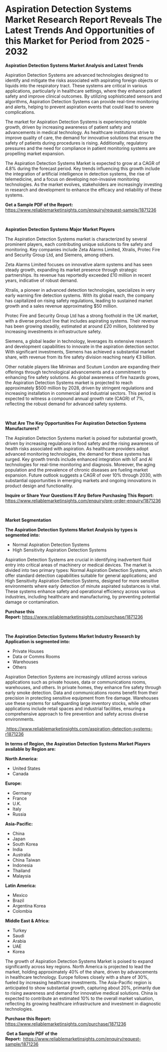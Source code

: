 <p><h1>Aspiration Detection Systems Market Research Report Reveals The Latest Trends And Opportunities of this Market for Period from 2025 - 2032</h1></p><p><strong>Aspiration Detection Systems Market Analysis and Latest Trends</strong></p>
<p><p>Aspiration Detection Systems are advanced technologies designed to identify and mitigate the risks associated with aspirating foreign objects or liquids into the respiratory tract. These systems are critical in various applications, particularly in healthcare settings, where they enhance patient safety and improve clinical outcomes. By utilizing sophisticated sensors and algorithms, Aspiration Detection Systems can provide real-time monitoring and alerts, helping to prevent aspiration events that could lead to severe complications.</p><p>The market for Aspiration Detection Systems is experiencing notable growth, driven by increasing awareness of patient safety and advancements in medical technology. As healthcare institutions strive to improve quality of care, the demand for innovative solutions that ensure the safety of patients during procedures is rising. Additionally, regulatory pressures and the need for compliance in patient monitoring systems are propelling market expansion.</p><p>The Aspiration Detection Systems Market is expected to grow at a CAGR of 4.8% during the forecast period. Key trends influencing this growth include the integration of artificial intelligence in detection systems, the rise of telemedicine, and a focus on developing non-invasive monitoring technologies. As the market evolves, stakeholders are increasingly investing in research and development to enhance the efficacy and reliability of these systems.</p></p>
<p><strong>Get a Sample PDF of the Report:&nbsp;</strong> <a href="https://www.reliablemarketinsights.com/enquiry/request-sample/1871236?utm_campaign=2275&utm_medium=2&utm_source=Github&utm_content=ia&utm_term=15042025&utm_id=aspiration-detection-systems">https://www.reliablemarketinsights.com/enquiry/request-sample/1871236</a></p>
<p>&nbsp;</p>
<p><strong>Aspiration Detection Systems Major Market Players</strong></p>
<p><p>The Aspiration Detection Systems market is characterized by several prominent players, each contributing unique solutions to fire safety and monitoring. Key companies include Zeta Alarms Limited, Xtralis, Protec Fire and Security Group Ltd, and Siemens, among others.</p><p>Zeta Alarms Limited focuses on innovative alarm systems and has seen steady growth, expanding its market presence through strategic partnerships. Its revenue has reportedly exceeded £10 million in recent years, indicative of robust demand.</p><p>Xtralis, a pioneer in advanced detection technologies, specializes in very early warning fire detection systems. With its global reach, the company has capitalized on rising safety regulations, leading to sustained market growth and a sales revenue approximating $50 million.</p><p>Protec Fire and Security Group Ltd has a strong foothold in the UK market, with a diverse product line that includes aspirating systems. Their revenue has been growing steadily, estimated at around £20 million, bolstered by increasing investments in infrastructure safety.</p><p>Siemens, a global leader in technology, leverages its extensive research and development capabilities to innovate in the aspiration detection sector. With significant investments, Siemens has achieved a substantial market share, with revenue from its fire safety division reaching nearly €3 billion.</p><p>Other notable players like Minimax and Scutum London are expanding their offerings through technological advancements and a commitment to enhancing fire safety solutions. As global awareness of fire hazards grows, the Aspiration Detection Systems market is projected to reach approximately $500 million by 2028, driven by stringent regulations and increasing installation in commercial and industrial sectors. This period is expected to witness a compound annual growth rate (CAGR) of 7%, reflecting the robust demand for advanced safety systems.</p></p>
<p>&nbsp;</p>
<p><strong>What Are The Key Opportunities For Aspiration Detection Systems Manufacturers?</strong></p>
<p><p>The Aspiration Detection Systems market is poised for substantial growth, driven by increasing regulations in food safety and the rising awareness of health risks associated with aspiration. As healthcare providers adopt advanced monitoring technologies, the demand for these systems has surged. Key growth trends include enhanced integration with IoT and AI technologies for real-time monitoring and diagnosis. Moreover, the aging population and the prevalence of chronic diseases are fueling market expansion. Future outlook suggests a CAGR of over 10% through 2030, with substantial opportunities in emerging markets and ongoing innovations in product design and functionality.</p></p>
<p><strong>Inquire or Share Your Questions If Any Before Purchasing This Report:</strong> <a href="https://www.reliablemarketinsights.com/enquiry/pre-order-enquiry/1871236?utm_campaign=2275&utm_medium=2&utm_source=Github&utm_content=ia&utm_term=15042025&utm_id=aspiration-detection-systems">https://www.reliablemarketinsights.com/enquiry/pre-order-enquiry/1871236</a></p>
<p>&nbsp;</p>
<p><strong>Market Segmentation</strong></p>
<p><strong>The Aspiration Detection Systems Market Analysis by types is segmented into:</strong></p>
<p><ul><li>Normal Aspiration Detection Systems</li><li>High Sensitivity Aspiration Detection Systems</li></ul></p>
<p><p>Aspiration Detection Systems are crucial in identifying inadvertent fluid entry into critical areas of machinery or medical devices. The market is divided into two primary types: Normal Aspiration Detection Systems, which offer standard detection capabilities suitable for general applications; and High Sensitivity Aspiration Detection Systems, designed for more sensitive environments where early detection of minute aspirated substances is vital. These systems enhance safety and operational efficiency across various industries, including healthcare and manufacturing, by preventing potential damage or contamination.</p></p>
<p><strong>Purchase this Report:&nbsp;</strong><a href="https://www.reliablemarketinsights.com/purchase/1871236?utm_campaign=2275&utm_medium=2&utm_source=Github&utm_content=ia&utm_term=15042025&utm_id=aspiration-detection-systems">https://www.reliablemarketinsights.com/purchase/1871236</a></p>
<p>&nbsp;</p>
<p><strong>The Aspiration Detection Systems Market Industry Research by Application is segmented into:</strong></p>
<p><ul><li>Private Houses</li><li>Data or Comms Rooms</li><li>Warehouses</li><li>Others</li></ul></p>
<p><p>Aspiration Detection Systems are increasingly utilized across various applications such as private houses, data or communications rooms, warehouses, and others. In private homes, they enhance fire safety through early smoke detection. Data and communications rooms benefit from their precision in protecting sensitive equipment from fire damage. Warehouses use these systems for safeguarding large inventory stocks, while other applications include retail spaces and industrial facilities, ensuring a comprehensive approach to fire prevention and safety across diverse environments.</p></p>
<p><a href="https://www.reliablemarketinsights.com/aspiration-detection-systems-r1871236?utm_campaign=2275&utm_medium=2&utm_source=Github&utm_content=ia&utm_term=15042025&utm_id=aspiration-detection-systems">&nbsp;https://www.reliablemarketinsights.com/aspiration-detection-systems-r1871236</a></p>
<p><strong>In terms of Region, the Aspiration Detection Systems Market Players available by Region are:</strong></p>
<p>
    <p> <strong> North America: </strong>
        <ul>
            <li>United States</li>
            <li>Canada</li>
        </ul>
        </p> 
    <p> <strong> Europe: </strong>
        <ul>
            <li>Germany</li>
            <li>France</li>
            <li>U.K.</li>
            <li>Italy</li>
            <li>Russia</li>
        </ul>
        </p> 
    <p> <strong> Asia-Pacific: </strong>
        <ul>
            <li>China</li>
            <li>Japan</li>
            <li>South Korea</li>
            <li>India</li>
            <li>Australia</li>
            <li>China Taiwan</li>
            <li>Indonesia</li>
            <li>Thailand</li>
            <li>Malaysia</li>
        </ul>
        </p> 
    <p> <strong> Latin America: </strong>
        <ul>
            <li>Mexico</li>
            <li>Brazil</li>
            <li>Argentina Korea</li>
            <li>Colombia</li>
        </ul>
        </p> 
    <p> <strong> Middle East & Africa: </strong>
        <ul>
            <li>Turkey</li>
            <li>Saudi</li>
            <li>Arabia</li>
            <li>UAE</li>
            <li>Korea</li>
        </ul>
    </p>
    </p>
<p><p>The growth of Aspiration Detection Systems Market is poised to expand significantly across key regions. North America is projected to lead the market, holding approximately 40% of the share, driven by advancements in healthcare technology. Europe follows closely with a share of 30%, fueled by increasing healthcare investments. The Asia-Pacific region is anticipated to show substantial growth, capturing about 20%, primarily due to rising awareness and demand for innovative medical solutions. China is expected to contribute an estimated 10% to the overall market valuation, reflecting its growing healthcare infrastructure and investment in diagnostic technologies.</p></p>
<p><strong>Purchase this Report: </strong><a href="https://www.reliablemarketinsights.com/purchase/1871236?utm_campaign=2275&utm_medium=2&utm_source=Github&utm_content=ia&utm_term=15042025&utm_id=aspiration-detection-systems">https://www.reliablemarketinsights.com/purchase/1871236</a></p>
<p>&nbsp;<strong>Get a Sample PDF of the Report:&nbsp;&nbsp;</strong><a href="https://www.reliablemarketinsights.com/enquiry/request-sample/1871236?utm_campaign=2275&utm_medium=2&utm_source=Github&utm_content=ia&utm_term=15042025&utm_id=aspiration-detection-systems">https://www.reliablemarketinsights.com/enquiry/request-sample/1871236</a></p>
<p><strong></strong></p>
<p><p></p><p></p><p></p></p>
